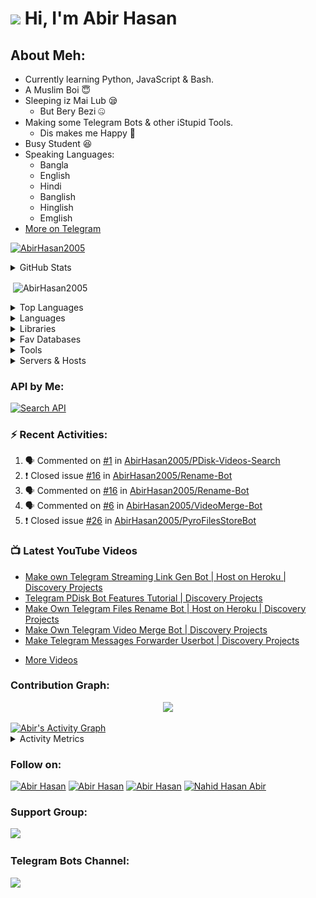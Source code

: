 <h1 align="left"><img src="https://media.giphy.com/media/hvRJCLFzcasrR4ia7z/giphy.gif" width="25px"> Hi, I'm Abir Hasan</h1>

## About Meh:
- Currently learning Python, JavaScript & Bash.
- A Muslim Boi 😇
- Sleeping iz Mai Lub 😪
    - But Bery Bezi 🤐
- Making some Telegram Bots & other iStupid Tools.
    - Dis makes me Happy 🤗
- Busy Student 😆
- Speaking Languages:
    - Bangla
    - English
    - Hindi
    - Banglish
    - Hinglish
    - Emglish
- [More on Telegram](https://t.me/AbirHasan2005/3)

<p align="left"> <a href="https://github.com/AbirHasan2005"><img src="https://komarev.com/ghpvc/?username=AbirHasan2005&label=Profile%20views&color=0e75b6&style=flat" alt="AbirHasan2005" /></a> </p>

<details>
  <summary>GitHub Stats</summary>
  <br/>
<p align="left"> <a href="https://github.com/AbirHasan2005"><img src="https://github-profile-trophy.vercel.app/?username=AbirHasan2005" alt="AbirHasan2005" /></a> </p>

</details>

<p>&nbsp;<img align="center" src="https://github-readme-stats.vercel.app/api?username=AbirHasan2005&show_icons=true&locale=en" alt="AbirHasan2005" /></p>

<details>
    <summary>Top Languages</summary>
    <br/>

[![Top Langs](https://github-readme-stats.vercel.app/api/top-langs/?username=AbirHasan2005)](https://github.com/AbirHasan2005)

</details>

<details>
    <summary>Languages</summary>
    <br/>
<p align="left"> <a href="https://www.gnu.org/software/bash/" target="_blank"> <img src="https://www.vectorlogo.zone/logos/gnu_bash/gnu_bash-icon.svg" alt="bash" width="40" height="40"/> </a> <a href="https://git-scm.com/" target="_blank"> <img src="https://github.com/Thomas-George-T/Thomas-George-T/raw/master/assets/git.svg" alt="git" width="40" height="40"/> </a> <a href="https://www.w3.org/html/" target="_blank"> <img src="https://raw.githubusercontent.com/devicons/devicon/master/icons/html5/html5-original-wordmark.svg" alt="html5" width="40" height="40"/> </a> <a href="https://www.python.org" target="_blank"> <img src="https://raw.githubusercontent.com/devicons/devicon/master/icons/python/python-original.svg" alt="python" width="40" height="40"/> </a> </p>

</details>

<details>
    <summary>Libraries</summary>
    <br/>
<p align="left"> <a href="https://www.selenium.dev" target="_blank"> <img src="https://raw.githubusercontent.com/detain/svg-logos/780f25886640cef088af994181646db2f6b1a3f8/svg/selenium-logo.svg" alt="selenium" width="40" height="40"/> </a> <a href="https://github.com/pyrogram/pyrogram" target="_blank"> <img src="https://raw.githubusercontent.com/pyrogram/logos/fe16a72cae833fcabf1f79ca0b33cee6af2f3bc3/logos/pyrogram.svg" alt="pyrogram" width="50" height="50"/> </a> </p>

</details>

<details>
    <summary>Fav Databases</summary>
    <br/>
<p align="left"> <a href="https://www.mongodb.com/" target="_blank"> <img src="https://raw.githubusercontent.com/devicons/devicon/master/icons/mongodb/mongodb-original-wordmark.svg" alt="mongodb" width="40" height="40"/> </a> <a href="https://www.mysql.com/" target="_blank"> <img src="https://raw.githubusercontent.com/devicons/devicon/master/icons/mysql/mysql-original-wordmark.svg" alt="mysql" width="40" height="40"/> </a> <a href="https://www.postgresql.org" target="_blank"> <img src="https://raw.githubusercontent.com/devicons/devicon/master/icons/postgresql/postgresql-original-wordmark.svg" alt="postgresql" width="40" height="40"/> </a> </p>

</details>

<details>
    <summary>Tools</summary>
    <br/>
<p align="left"> <a href="https://www.docker.com/" target="_blank"> <img src="https://raw.githubusercontent.com/devicons/devicon/master/icons/docker/docker-original-wordmark.svg" alt="docker" width="40" height="40"/> </a> <a href="https://www.jetbrains.com/pycharm/" target="_blank"> <img src="https://github.com/devicons/devicon/raw/master/icons/pycharm/pycharm-original-wordmark.svg" alt="pycharm" width="40" height="40"/> </a> <a href="https://www.nginx.com" target="_blank"> <img src="https://raw.githubusercontent.com/devicons/devicon/master/icons/nginx/nginx-original.svg" alt="nginx" width="40" height="40"/> </a> </p>

</details>

<details>
    <summary>Servers & Hosts</summary>
    <br/>
<p align="left"> <a href="https://github.com/" target="_blank"> <img src="https://github.com/devicons/devicon/raw/master/icons/github/github-original-wordmark.svg" alt="github" width="40" height="40"/> </a> <a href="https://aws.amazon.com" target="_blank"> <img src="https://github.com/Thomas-George-T/Thomas-George-T/raw/master/assets/aws.svg" alt="aws" width="40" height="40"/> </a> <a href="https://azure.microsoft.com/en-in/" target="_blank"> <img src="https://www.vectorlogo.zone/logos/microsoft_azure/microsoft_azure-icon.svg" alt="azure" width="40" height="40"/> </a> <a href="https://cloud.google.com" target="_blank"> <img src="https://www.vectorlogo.zone/logos/google_cloud/google_cloud-icon.svg" alt="gcp" width="40" height="40"/> </a> <a href="https://heroku.com" target="_blank"> <img src="https://github.com/Thomas-George-T/Thomas-George-T/raw/master/assets/heroku.svg" alt="heroku" width="40" height="40"/> </a> <a href="https://www.linux.org/" target="_blank"> <img src="https://raw.githubusercontent.com/devicons/devicon/master/icons/linux/linux-original.svg" alt="linux" width="40" height="40"/> </a> </p>

</details>

### API by Me:
<p align="left"> <a href="https://api.abirhasan.wtf" target="_blank"> <img src="https://img.icons8.com/nolan/100/api.png" alt="Search API" width="80" height="80"/> </a> </p>

### :zap: Recent Activities:

<!--START_SECTION:activity-->
1. 🗣 Commented on [#1](https://github.com/AbirHasan2005/PDisk-Videos-Search/issues/1) in [AbirHasan2005/PDisk-Videos-Search](https://github.com/AbirHasan2005/PDisk-Videos-Search)
2. ❗️ Closed issue [#16](https://github.com/AbirHasan2005/Rename-Bot/issues/16) in [AbirHasan2005/Rename-Bot](https://github.com/AbirHasan2005/Rename-Bot)
3. 🗣 Commented on [#16](https://github.com/AbirHasan2005/Rename-Bot/issues/16) in [AbirHasan2005/Rename-Bot](https://github.com/AbirHasan2005/Rename-Bot)
4. 🗣 Commented on [#6](https://github.com/AbirHasan2005/VideoMerge-Bot/issues/6) in [AbirHasan2005/VideoMerge-Bot](https://github.com/AbirHasan2005/VideoMerge-Bot)
5. ❗️ Closed issue [#26](https://github.com/AbirHasan2005/PyroFilesStoreBot/issues/26) in [AbirHasan2005/PyroFilesStoreBot](https://github.com/AbirHasan2005/PyroFilesStoreBot)
<!--END_SECTION:activity-->


### 📺 Latest YouTube Videos
<!-- Feed workflow - https://github.com/gautamkrishnar/blog-post-workflow -->
<!-- YouTube Cards - WIP by DenverCoder1 -->

<!-- YOUTUBE:START -->
- [Make own Telegram Streaming Link Gen Bot | Host on Heroku | Discovery Projects](https://www.youtube.com/watch?v=naBRa4a2mnE)
- [Telegram PDisk Bot Features Tutorial | Discovery Projects](https://www.youtube.com/watch?v=MYMmdQ9rIh4)
- [Make Own Telegram Files Rename Bot | Host on Heroku | Discovery Projects](https://www.youtube.com/watch?v=edcOa_cZWg4)
- [Make Own Telegram Video Merge Bot | Discovery Projects](https://www.youtube.com/watch?v=m4r_SHySGYo)
- [Make Telegram Messages Forwarder Userbot | Discovery Projects](https://www.youtube.com/watch?v=_xuptk2KUbk)
<!-- YOUTUBE:END -->
- [More Videos](https://m.youtube.com/channel/UCmnA0xMXzSyU9qbCQAG7bJQ/videos) 

### Contribution Graph:

<p align="center">
  <a href="https://github.com/AbirHasan2005">
    <img src="https://github-readme-streak-stats.herokuapp.com/?user=AbirHasan2005#version3"/>
  </a>
</p>
<a href="https://github.com/AbirHasan2005"><img alt="Abir's Activity Graph" src="https://activity-graph.herokuapp.com/graph?username=AbirHasan2005&bg_color=1F222E&color=F8D866&line=F85D7F&point=FFFFFF&hide_border=true" /></a>

<details>
  <summary>Activity Metrics</summary>
  <br/>
<p align="left"> <a href="https://github.com/AbirHasan2005"><img src="https://metrics.lecoq.io/AbirHasan2005?template=classic&base.header=0&base.metadata=0&isocalendar=1&languages=1&people=1&isocalendar.duration=half-year&languages.limit=8&languages.sections=most-used&languages.colors=github&languages.threshold=0%25&languages.indepth=false&languages.recent.load=300&languages.recent.days=14&people.limit=24&people.size=28&people.types=followers%2C%20following&people.identicons=false&people.shuffle=false&config.timezone=Asia%2FCalcutta" alt="AbirHasan2005" /></a> </p>

</details>

### Follow on:
[![Abir Hasan](https://img.icons8.com/fluent/48/000000/twitter.png)][twitter]
[![Abir Hasan](https://img.icons8.com/fluent/48/000000/instagram-new.png)][instagram]
[![Abir Hasan](https://img.icons8.com/fluent/48/000000/telegram-app.png)][telegram]
[![Nahid Hasan Abir](https://img.icons8.com/fluent/48/000000/facebook-new.png)][facebook]

### Support Group:
<a href="https://t.me/JoinOT"><img src="https://img.shields.io/badge/Devs%20Zone-Join%20Telegram%20Group-blue.svg?logo=telegram"></a>

### Telegram Bots Channel:
<a href="https://t.me/linux_repo"><img src="https://img.shields.io/badge/Discovery%20Updates-Join%20Telegram%20Channel-blue.svg?logo=telegram"></a>

[twitter]: https://twitter.com/AbirHasan2005
[instagram]: https://instagram.com/AbirHasan2005
[telegram]: https://t.me/AbirHasan2005
[facebook]: https://facebook.com/AbirHasan2005
